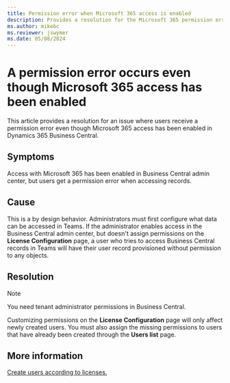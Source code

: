 ```yaml
---
title: Permission error when Microsoft 365 access is enabled
description: Provides a resolution for the Microsoft 365 permission error that occurs in Dynamics 365 Business Central.
ms.author: mikebc
ms.reviewer: jswymer
ms.date: 05/08/2024
---
```

# A permission error occurs even though Microsoft 365 access has been enabled

This article provides a resolution for an issue where users receive a permission error even though Microsoft 365 access has been enabled in Dynamics 365 Business Central.

## Symptoms

Access with Microsoft 365 has been enabled in Business Central admin center, but users get a permission error when accessing records.

## Cause

This is a by design behavior. Administrators must first configure what data can be accessed in Teams. If the administrator enables access in the Business Central admin center, but doesn't assign permissions on the **License Configuration** page, a user who tries to access Business Central records in Teams will have their user record provisioned without permission to any objects.

## Resolution

> [!NOTE]
> You need tenant administrator permissions in Business Central.

Customizing permissions on the **License Configuration** page will only affect newly created users. You must also assign the missing permissions to users that have already been created through the **Users list** page.

## More information

[Create users according to licenses.](/dynamics365/business-central/ui-how-users-permissions)
